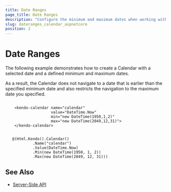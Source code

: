 ```yaml
---
title: Date Ranges
page_title: Date Ranges
description: "Configure the minimum and maximum dates when working with the Telerik UI Calendar TagHelper for ASP.NET Core (MVC 6 or ASP.NET Core MVC)."
slug: dateranges_calendar_aspnetcore
position: 2
---
```


# Date Ranges

The following example demonstrates how to create a Calendar with a selected date and a defined minimum and maximum dates.

As a result, the Calendar does not navigate to a date that is earlier than the specified minimum date and also restricts the navigation to the maximum date you specified.

```tagHelper

    <kendo-calendar name="calendar"
                    value="DateTime.Now"
                    min="new DateTime(1950,1,2)"
                    max="new DateTime(2049,12,31)">
    </kendo-calendar>

```
```cshtml

   @(Html.Kendo().Calendar()
            .Name("calendar")
            .Value(DateTime.Now)
            .Min(new DateTime(1950, 1, 2))
            .Max(new DateTime(2049, 12, 31)))

```

## See Also

* [Server-Side API](/api/calendar)
